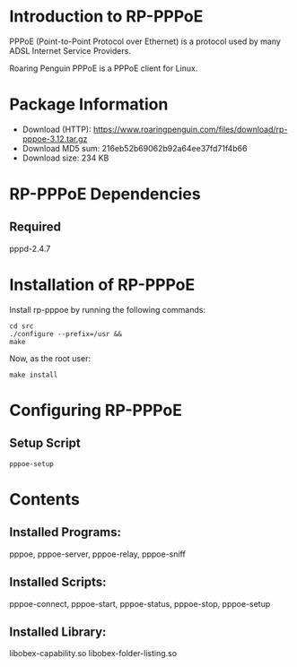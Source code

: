 # Introduction to RP-PPPoE
PPPoE (Point-to-Point Protocol over Ethernet) is a protocol used by many ADSL Internet Service
Providers.

Roaring Penguin PPPoE is a PPPoE client for Linux.
# Package Information
* Download (HTTP): https://www.roaringpenguin.com/files/download/rp-pppoe-3.12.tar.gz
* Download MD5 sum: 216eb52b69062b92a64ee37fd71f4b66
* Download size: 234 KB
# RP-PPPoE Dependencies
## Required
pppd-2.4.7
# Installation of RP-PPPoE
Install rp-pppoe by running the following commands:

    cd src
    ./configure --prefix=/usr &&
    make
Now, as the root user:

    make install
# Configuring RP-PPPoE
## Setup Script
    pppoe-setup
# Contents
## Installed Programs:
pppoe, pppoe-server, pppoe-relay, pppoe-sniff
## Installed Scripts:
pppoe-connect, pppoe-start, pppoe-status, pppoe-stop,
pppoe-setup
## Installed Library:
libobex-capability.so
libobex-folder-listing.so
